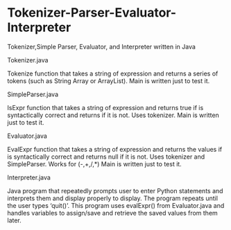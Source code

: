 # Tokenizer-Parser-Evaluator-Interpreter
Tokenizer,Simple Parser, Evaluator, and Interpreter written in Java

Tokenizer.java

Tokenize function that takes a string of expression and returns a series of tokens (such as String Array or ArrayList). Main is written just to test it.

SimpleParser.java

IsExpr function that takes a string of expression and returns true if is syntactically correct and returns if it is not. Uses tokenizer. Main is written just to test it.

Evaluator.java

EvalExpr function that takes a string of expression and returns the values if is syntactically correct and returns null if it is not. Uses tokenizer and SimpleParser. Works for (-,+,/,*) Main is written just to test it.

Interpreter.java

Java program that repeatedly prompts user to enter Python statements and interprets them and display properly to display. The program repeats until the user types ‘quit()’. This program uses evalExpr() from Evaluator.java and handles variables to assign/save and retrieve the saved values from them later. 


